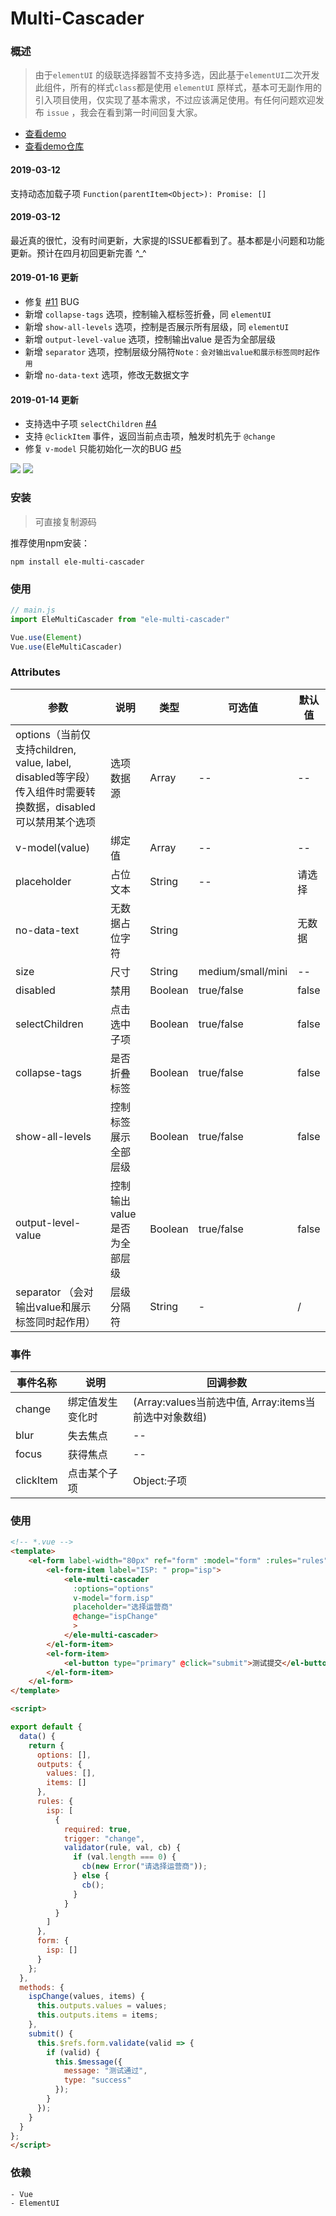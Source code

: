 # Multi-Cascader

### 概述

> 由于`elementUI` 的级联选择器暂不支持多选，因此基于`elementUI`二次开发此组件，所有的样式`class`都是使用 `elementUI` 原样式，基本可无副作用的引入项目使用，仅实现了基本需求，不过应该满足使用。有任何问题欢迎发布 `issue` ，我会在看到第一时间回复大家。
- [查看demo](https://webcoderj.github.io/ele-multi-cascader-demo/)
- [查看demo仓库](https://www.github.com/webcoderj/ele-multi-cascader-demo/)

#### 2019-03-12

支持动态加载子项 `Function(parentItem<Object>): Promise: []`


#### 2019-03-12
最近真的很忙，没有时间更新，大家提的ISSUE都看到了。基本都是小问题和功能更新。预计在四月初回更新完善 ^_^

#### 2019-01-16 更新
- 修复 [#11](https://github.com/webCoderJ/ele-multi-cascader/issues/11) BUG
- 新增 `collapse-tags` 选项，控制输入框标签折叠，同 `elementUI`
- 新增 `show-all-levels` 选项，控制是否展示所有层级，同 `elementUI`
- 新增 `output-level-value` 选项，控制输出value 是否为全部层级
- 新增 `separator` 选项，控制层级分隔符`Note：会对输出value和展示标签同时起作用`
- 新增 `no-data-text` 选项，修改无数据文字

#### 2019-01-14 更新
- 支持选中子项 `selectChildren` [#4](https://github.com/webCoderJ/ele-multi-cascader/issues/4)
- 支持 `@clickItem` 事件，返回当前点击项，触发时机先于 `@change`
- 修复 `v-model` 只能初始化一次的BUG [#5](https://github.com/webCoderJ/ele-multi-cascader/issues/5)

![](./imgs/cas.png)
![](./imgs/cas-data.png)

### 安装

> 可直接复制源码

推荐使用npm安装：

```shell
npm install ele-multi-cascader
```

###  使用

```js
// main.js
import EleMultiCascader from "ele-multi-cascader"

Vue.use(Element)
Vue.use(EleMultiCascader)
```

### Attributes

| 参数                                                         | 说明                         | 类型    | 可选值            | 默认值 |
| ------------------------------------------------------------ | ---------------------------- | ------- | ----------------- | ------ |
| options（当前仅支持children, value, label, disabled等字段）传入组件时需要转换数据，disabled可以禁用某个选项 | 选项数据源                   | Array   | --                | --     |
| v-model(value)                                               | 绑定值                       | Array   | --                | --     |
| placeholder                                                  | 占位文本                     | String  | --                | 请选择 |
| no-data-text                                                 | 无数据占位字符               | String  |                   | 无数据 |
| size                                                         | 尺寸                         | String  | medium/small/mini | --     |
| disabled                                                     | 禁用                         | Boolean | true/false        | false  |
| selectChildren                                               | 点击选中子项                 | Boolean | true/false        | false  |
| collapse-tags                                                | 是否折叠标签                 | Boolean | true/false        | false  |
| show-all-levels                                              | 控制标签展示全部层级         | Boolean | true/false        | false  |
| output-level-value                                           | 控制输出value 是否为全部层级 | Boolean | true/false        | false  |
| separator （会对输出value和展示标签同时起作用）              | 层级分隔符                   | String  | -                 | /      |

### 事件

| 事件名称  | 说明             | 回调参数                                              |
| --------- | ---------------- | ----------------------------------------------------- |
| change    | 绑定值发生变化时 | (Array:values当前选中值, Array:items当前选中对象数组) |
| blur      | 失去焦点         | --                                                    |
| focus     | 获得焦点         | --                                                    |
| clickItem | 点击某个子项     | Object:子项                                           |

### 使用

```html
<!-- *.vue -->
<template>
	<el-form label-width="80px" ref="form" :model="form" :rules="rules" label-position="left">
        <el-form-item label="ISP: " prop="isp">
            <ele-multi-cascader
              :options="options"
              v-model="form.isp"
              placeholder="选择运营商"
              @change="ispChange"
              >
            </ele-multi-cascader>
        </el-form-item>
        <el-form-item>
            <el-button type="primary" @click="submit">测试提交</el-button>
        </el-form-item>
    </el-form>
</template>

<script>

export default {
  data() {
    return {
      options: [],
      outputs: {
        values: [],
        items: []
      },
      rules: {
        isp: [
          {
            required: true,
            trigger: "change",
            validator(rule, val, cb) {
              if (val.length === 0) {
                cb(new Error("请选择运营商"));
              } else {
                cb();
              }
            }
          }
        ]
      },
      form: {
        isp: []
      }
    };
  },
  methods: {
    ispChange(values, items) {
      this.outputs.values = values;
      this.outputs.items = items;
    },
    submit() {
      this.$refs.form.validate(valid => {
        if (valid) {
          this.$message({
            message: "测试通过",
            type: "success"
          });
        }
      });
    }
  }
};
</script>
```

### 依赖

```
- Vue
- ElementUI
```
